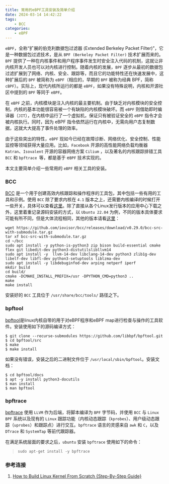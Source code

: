 ```yaml
---
title: 常用的eBPF工具安装及简单介绍
date: 2024-03-14 14:42:22
tags:
    - BCC
categories:
    - eBPF
---
```


`eBPF`，全称“扩展的伯克利数据包过滤器 (Extended Berkeley Packet Filter)”，它是一种数据包过滤技术，是从 `BPF (Berkeley Packet Filter)` 技术扩展而来的。`BPF` 提供了一种在内核事件和用户程序事件发生时安全注入代码的机制，这就让非内核开发人员也可以对内核进行控制。随着内核的发展，`BPF` 逐步从最初的数据包过滤扩展到了网络、内核、安全、跟踪等，而且它的功能特性还在快速发展中，这种扩展后的 `BPF` 被简称为 `eBPF`（相应的，早期的 `BPF` 被称为经典 BPF，简称 `cBPF`）。实际上，现代内核所运行的都是 `eBPF`，如果没有特殊说明，内核和开源社区中提到的 `BPF` 等同于 `eBPF`。

在 `eBPF` 之前，内核模块是注入内核的最主要机制。由于缺乏对内核模块的安全控制，内核的基本功能很容易被一个有缺陷的内核模块破坏。而 `eBPF` 则借助即时编译器（`JIT`），在内核中运行了一个虚拟机，保证只有被验证安全的 `eBPF` 指令才会被内核执行。同时，因为 eBPF 指令依然运行在内核中，无需向用户态复制数据，这就大大提高了事件处理的效率。

由于这些突出的特性，`eBPF` 现如今已经在故障诊断、网络优化、安全控制、性能监控等领域获得大量应用。比如，`Facebook` 开源的高性能网络负载均衡器 `Katran`、`Isovalent` 开源的容器网络方案 `Cilium` ，以及著名的内核跟踪排错工具 `BCC` 和 `bpftrace `等，都是基于 e`BPF` 技术实现的。

本文主要简单介绍一些常用的 `eBPF` 相关工具的安装。

<!-- more -->

### BCC

[BCC](https://github.com/iovisor/bcc) 是一个用于创建高效内核跟踪和操作程序的工具包，其中包括一些有用的工具和示例。使用 `BCC` 除了要求内核在 `4.1` 版本之上，还需要内核编译的时候打开一些开关，具体可以查看[这里](https://github.com/iovisor/bcc/blob/master/INSTALL.md#kernel-configuration)。除了直接从各个Linux发行版本的应用中心下载之外，这里着重记录源码安装的方式，以 `Ubuntu 22.04` 为例，不同的版本具体要求可能有所不同，但是大体流程相同，其他的版本请看[这里](https://github.com/iovisor/bcc/blob/master/INSTALL.md#source)：

```
wget https://github.com/iovisor/bcc/releases/download/v0.29.0/bcc-src-with-submodule.tar.gz
tar xf bcc-src-with-submodule.tar.gz
cd ~/bcc
sudo apt install -y python-is-python3 zip bison build-essential cmake flex git libedit-dev python3-distutilslibllvm14
sudo apt install -y  llvm-14-dev libclang-14-dev python3 zlib1g-dev libelf-dev libfl-dev python3-setuptools liblzma-dev 
sudo apt install -y libdebuginfod-dev arping netperf iperf
mkdir build
cd build/
cmake -DCMAKE_INSTALL_PREFIX=/usr -DPYTHON_CMD=python3 ..   
make 
make install
```

安装好的 `BCC` 工具位于 `/usr/share/bcc/tools/` 路径之下。

### bpftool

[bpftool](https://github.com/libbpf/bpftool?tab=readme-ov-file)是linux内核自带的用于对eBPF程序和eBPF map进行检查与操作的工具软件。安装使用如下的源码编译方式：

```
$ git clone --recurse-submodules https://github.com/libbpf/bpftool.git
$ cd bpftool/src
$ make
$ make install
```

如果没有错误，安装之后的二进制文件位于 `/usr/local/sbin/bpftool`。安装文档：

```
$ cd bpftool/docs
$ apt -y install python3-docutils
$ man install
$ man bpftool
```

### bpftrace

[bpftrace](https://github.com/bpftrace/bpftrace) 使用 `LLVM` 作为后端，将脚本编译为 `BPF` 字节码，并使用 `BCC` 与 `Linux BPF` 系统以及现有的 `Linux` 跟踪功能（内核动态跟踪（`kprobes`）、用户级动态跟踪（`uprobes`）和跟踪点）进行交互。`bpftrace` 语言的灵感来自 `awk` 和 `C`，以及 `DTrace` 和 `SystemTap` 等前代跟踪器。

在满足系统层面的要求之后，`ubuntu` 安装 `bpftrace` 使用如下的命令：

> `sudo apt-get install -y bpftrace`


### 参考连接

1. [How to Build Linux Kernel From Scratch {Step-By-Step Guide}](https://phoenixnap.com/kb/build-linux-kernel)